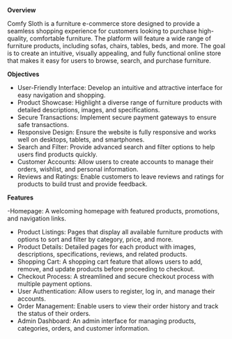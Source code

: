**Overview**

Comfy Sloth is a furniture e-commerce store designed to provide a seamless shopping experience for customers looking to purchase high-quality, comfortable furniture. The platform will feature a wide range of furniture products, including sofas, chairs, tables, beds, and more. The goal is to create an intuitive, visually appealing, and fully functional online store that makes it easy for users to browse, search, and purchase furniture.

**Objectives**

- User-Friendly Interface: Develop an intuitive and attractive interface for easy navigation and shopping.
- Product Showcase: Highlight a diverse range of furniture products with detailed descriptions, images, and specifications.
- Secure Transactions: Implement secure payment gateways to ensure safe transactions.
- Responsive Design: Ensure the website is fully responsive and works well on desktops, tablets, and smartphones.
- Search and Filter: Provide advanced search and filter options to help users find products quickly.
- Customer Accounts: Allow users to create accounts to manage their orders, wishlist, and personal information.
- Reviews and Ratings: Enable customers to leave reviews and ratings for products to build trust and provide feedback.

**Features**

-Homepage: A welcoming homepage with featured products, promotions, and navigation links.
- Product Listings: Pages that display all available furniture products with options to sort and filter by category, price, and more.
- Product Details: Detailed pages for each product with images, descriptions, specifications, reviews, and related products.
- Shopping Cart: A shopping cart feature that allows users to add, remove, and update products before proceeding to checkout.
- Checkout Process: A streamlined and secure checkout process with multiple payment options.
- User Authentication: Allow users to register, log in, and manage their accounts.
- Order Management: Enable users to view their order history and track the status of their orders.
- Admin Dashboard: An admin interface for managing products, categories, orders, and customer information.
